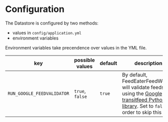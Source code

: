 # Configuration

The Datastore is configured by two methods:

- values in `config/application.yml`
- environment variables

Environment variables take precendence over values in the YML file.

key | possible values | default | description
--- | --------------- | ------- | -----------
`RUN_GOOGLE_FEEDVALIDATOR` | `true`, `false` | `true` | By default, FeedEaterFeedWorker will validate feeds using the [Google transitfeed Python library](https://github.com/google/transitfeed). Set to `false` in order to skip this step.
